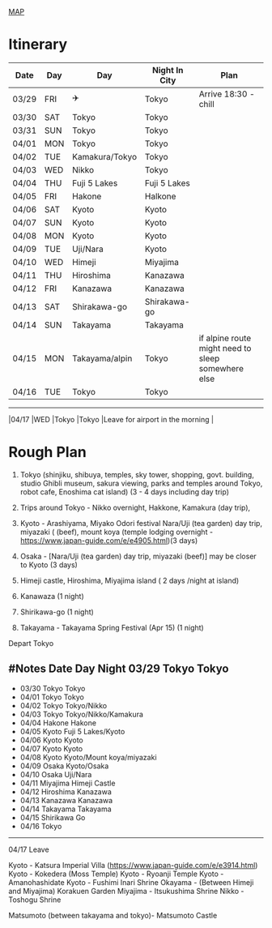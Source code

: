 [MAP](https://www.google.com/maps/d/embed?mid=1GqcsMsJTb3JPUCn7sbIqKMuthIuCuJ0s)

# Itinerary

|  Date | Day   |Day                  |Night In City   |Plan                                                |
|-------|-------|---------------------|----------------|----------------------------------------------------|
|03/29  |FRI    |✈️                   |Tokyo            |Arrive 18:30 - chill                               |
|03/30  |SAT    |Tokyo                |Tokyo           |                                                    |
|03/31  |SUN    |Tokyo                |Tokyo           |                                                    |
|04/01  |MON    |Tokyo                |Tokyo           |                                                    |
|04/02  |TUE    |Kamakura/Tokyo       |Tokyo           |                                                    |
|04/03  |WED    |Nikko                |Tokyo           |                                                    |
|04/04  |THU    |Fuji 5 Lakes         |Fuji 5 Lakes    |                                                    |
|04/05  |FRI    |Hakone               |Halkone         |                                                    |
|04/06  |SAT    |Kyoto                |Kyoto           |                                                    |
|04/07  |SUN    |Kyoto                |Kyoto           |                                                    |
|04/08  |MON    |Kyoto                |Kyoto           |                                                    |
|04/09  |TUE    |Uji/Nara             |Kyoto           |                                                    |
|04/10  |WED    |Himeji               |Miyajima        |                                                    |
|04/11  |THU    |Hiroshima            |Kanazawa        |                                                    |
|04/12  |FRI    |Kanazawa             |Kanazawa        |                                                    |
|04/13  |SAT    |Shirakawa-go         |Shirakawa-go    |                                                    |
|04/14  |SUN    |Takayama             |Takayama        |                                                    |
|04/15  |MON    |Takayama/alpin       |Tokyo           |if alpine route might need to sleep somewhere else  |
|04/16  |TUE    |Tokyo                |Tokyo           |                                                    |
-------------------------------------------------------------------------------------------------------------
|04/17  |WED    |Tokyo                |Tokyo           |Leave for airport in the morning                    |

# Rough Plan

1. Tokyo (shinjiku, shibuya, temples, sky tower, shopping, govt. building, studio Ghibli museum, sakura viewing, parks and temples around Tokyo, robot cafe, Enoshima cat island) (3 - 4 days including day trip)

2. Trips around Tokyo - Nikko overnight, Hakkone, Kamakura (day trip), 

3. Kyoto - Arashiyama, Miyako Odori festival Nara/Uji (tea garden) day trip, miyazaki ( (beef), mount koya (temple lodging overnight - https://www.japan-guide.com/e/e4905.html)(3 days)

4. Osaka - [Nara/Uji (tea garden) day trip, miyazaki (beef)] may be closer to Kyoto (3 days)

5. Himeji castle, Hiroshima, Miyajima island ( 2 days /night at island)

6. Kanawaza (1 night)

7. Shirikawa-go (1 night)

8. Takayama - Takayama Spring Festival (Apr 15) (1 night)

Depart Tokyo

#Notes
Date Day Night
03/29 Tokyo Tokyo
-----------------
- 03/30 Tokyo Tokyo
- 04/01 Tokyo Tokyo
- 04/02 Tokyo Tokyo/Nikko
- 04/03 Tokyo Tokyo/Nikko/Kamakura
- 04/04 Hakone Hakone
- 04/05 Kyoto Fuji 5 Lakes/Kyoto
- 04/06 Kyoto Kyoto
- 04/07 Kyoto Kyoto
- 04/08 Kyoto Kyoto/Mount koya/miyazaki
- 04/09 Osaka Kyoto/Osaka
- 04/10 Osaka Uji/Nara
- 04/11 Miyajima Himeji Castle
- 04/12 Hiroshima Kanazawa
- 04/13 Kanazawa Kanazawa
- 04/14 Takayama Takayama
- 04/15 Shirikawa Go
- 04/16 Tokyo
------------
04/17 Leave


Kyoto - Katsura Imperial Villa (https://www.japan-guide.com/e/e3914.html)
Kyoto - Kokedera (Moss Temple)
Kyoto - Ryoanji Temple
Kyoto - Amanohashidate
Kyoto - Fushimi Inari Shrine
Okayama - (Between Himeji and Miyajima) Korakuen Garden
Miyajima - Itsukushima Shrine
Nikko - Toshogu Shrine

Matsumoto (between takayama and tokyo)- Matsumoto Castle
